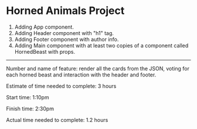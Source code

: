 # Horned Animals Project

1. Adding App component.
2. Adding Header component with "h1" tag.
3. Adding Footer component with author info.
4. Adding Main component with at least two copies of a component called HornedBeast with props.

---

Number and name of feature: render all the cards from the JSON, voting for each horned beast and interaction with the header and footer.

Estimate of time needed to complete: 3 hours

Start time: 1:10pm

Finish time: 2:30pm

Actual time needed to complete: 1.2 hours
